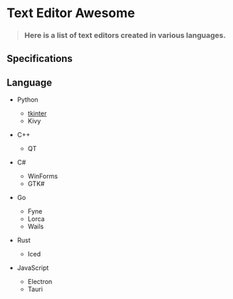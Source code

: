 # Text Editor Awesome

> ### Here is a list of text editors created in various languages.

## Specifications



## Language

- Python
  - [tkinter](https://github.com/webcyou-org/text-editor-awesome/tree/master/python/tkinter)
  - Kivy
  
- C++
  - QT

- C#
  - WinForms
  - GTK# 

- Go
  - Fyne
  - Lorca
  - Wails 

- Rust
  - Iced  

- JavaScript
  - Electron
  - Tauri

